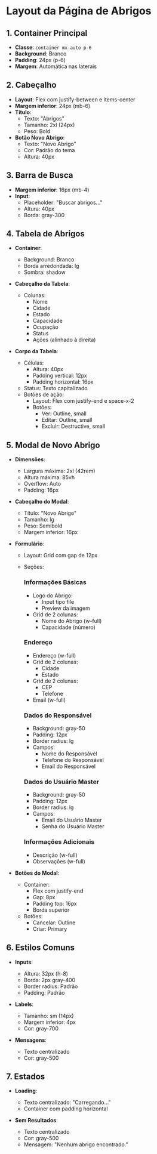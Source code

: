 # Layout da Página de Abrigos

## 1. Container Principal
- **Classe**: `container mx-auto p-6`
- **Background**: Branco
- **Padding**: 24px (p-6)
- **Margem**: Automática nas laterais

## 2. Cabeçalho
- **Layout**: Flex com justify-between e items-center
- **Margem inferior**: 24px (mb-6)
- **Título**:
  - Texto: "Abrigos"
  - Tamanho: 2xl (24px)
  - Peso: Bold
- **Botão Novo Abrigo**:
  - Texto: "Novo Abrigo"
  - Cor: Padrão do tema
  - Altura: 40px

## 3. Barra de Busca
- **Margem inferior**: 16px (mb-4)
- **Input**:
  - Placeholder: "Buscar abrigos..."
  - Altura: 40px
  - Borda: gray-300

## 4. Tabela de Abrigos
- **Container**: 
  - Background: Branco
  - Borda arredondada: lg
  - Sombra: shadow

- **Cabeçalho da Tabela**:
  - Colunas:
    - Nome
    - Cidade
    - Estado
    - Capacidade
    - Ocupação
    - Status
    - Ações (alinhado à direita)

- **Corpo da Tabela**:
  - Células:
    - Altura: 40px
    - Padding vertical: 12px
    - Padding horizontal: 16px
  - Status: Texto capitalizado
  - Botões de ação:
    - Layout: Flex com justify-end e space-x-2
    - Botões:
      - Ver: Outline, small
      - Editar: Outline, small
      - Excluir: Destructive, small

## 5. Modal de Novo Abrigo
- **Dimensões**:
  - Largura máxima: 2xl (42rem)
  - Altura máxima: 85vh
  - Overflow: Auto
  - Padding: 16px

- **Cabeçalho do Modal**:
  - Título: "Novo Abrigo"
  - Tamanho: lg
  - Peso: Semibold
  - Margem inferior: 16px

- **Formulário**:
  - Layout: Grid com gap de 12px
  - Seções:
    ### Informações Básicas
    - Logo do Abrigo:
      - Input tipo file
      - Preview da imagem
    - Grid de 2 colunas:
      - Nome do Abrigo (w-full)
      - Capacidade (número)
    
    ### Endereço
    - Endereço (w-full)
    - Grid de 2 colunas:
      - Cidade
      - Estado
    - Grid de 2 colunas:
      - CEP
      - Telefone
    - Email (w-full)
    
    ### Dados do Responsável
    - Background: gray-50
    - Padding: 12px
    - Border radius: lg
    - Campos:
      - Nome do Responsável
      - Telefone do Responsável
      - Email do Responsável
    
    ### Dados do Usuário Master
    - Background: gray-50
    - Padding: 12px
    - Border radius: lg
    - Campos:
      - Email do Usuário Master
      - Senha do Usuário Master
    
    ### Informações Adicionais
    - Descrição (w-full)
    - Observações (w-full)

- **Botões do Modal**:
  - Container: 
    - Flex com justify-end
    - Gap: 8px
    - Padding top: 16px
    - Borda superior
  - Botões:
    - Cancelar: Outline
    - Criar: Primary

## 6. Estilos Comuns
- **Inputs**:
  - Altura: 32px (h-8)
  - Borda: 2px gray-400
  - Border radius: Padrão
  - Padding: Padrão

- **Labels**:
  - Tamanho: sm (14px)
  - Margem inferior: 4px
  - Cor: gray-700

- **Mensagens**:
  - Texto centralizado
  - Cor: gray-500

## 7. Estados
- **Loading**:
  - Texto centralizado: "Carregando..."
  - Container com padding horizontal

- **Sem Resultados**:
  - Texto centralizado
  - Cor: gray-500
  - Mensagem: "Nenhum abrigo encontrado." 